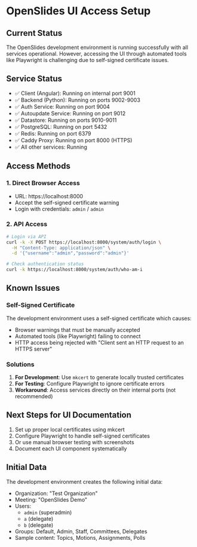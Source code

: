 # OpenSlides UI Access Setup

## Current Status
The OpenSlides development environment is running successfully with all services operational. However, accessing the UI through automated tools like Playwright is challenging due to self-signed certificate issues.

## Service Status
- ✅ Client (Angular): Running on internal port 9001
- ✅ Backend (Python): Running on ports 9002-9003
- ✅ Auth Service: Running on port 9004
- ✅ Autoupdate Service: Running on port 9012
- ✅ Datastore: Running on ports 9010-9011
- ✅ PostgreSQL: Running on port 5432
- ✅ Redis: Running on port 6379
- ✅ Caddy Proxy: Running on port 8000 (HTTPS)
- ✅ All other services: Running

## Access Methods

### 1. Direct Browser Access
- URL: https://localhost:8000
- Accept the self-signed certificate warning
- Login with credentials: `admin` / `admin`

### 2. API Access
```bash
# Login via API
curl -k -X POST https://localhost:8000/system/auth/login \
  -H "Content-Type: application/json" \
  -d '{"username":"admin","password":"admin"}'

# Check authentication status
curl -k https://localhost:8000/system/auth/who-am-i
```

## Known Issues

### Self-Signed Certificate
The development environment uses a self-signed certificate which causes:
- Browser warnings that must be manually accepted
- Automated tools (like Playwright) failing to connect
- HTTP access being rejected with "Client sent an HTTP request to an HTTPS server"

### Solutions
1. **For Development**: Use `mkcert` to generate locally trusted certificates
2. **For Testing**: Configure Playwright to ignore certificate errors
3. **Workaround**: Access services directly on their internal ports (not recommended)

## Next Steps for UI Documentation
1. Set up proper local certificates using mkcert
2. Configure Playwright to handle self-signed certificates
3. Or use manual browser testing with screenshots
4. Document each UI component systematically

## Initial Data
The development environment creates the following initial data:
- Organization: "Test Organization"
- Meeting: "OpenSlides Demo"
- Users:
  - `admin` (superadmin)
  - `a` (delegate)
  - `b` (delegate)
- Groups: Default, Admin, Staff, Committees, Delegates
- Sample content: Topics, Motions, Assignments, Polls
